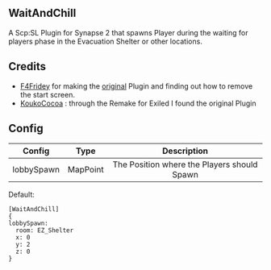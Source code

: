 ## WaitAndChill
A Scp:SL Plugin for Synapse 2 that spawns Player during the waiting for players phase in the Evacuation Shelter or other locations.

## Credits
* [F4Fridey](https://github.com/F4Fridey) for making the [original](https://github.com/F4Fridey/WaitingAndChilling) Plugin and finding out how to remove the start screen.
* [KoukoCocoa](https://github.com/KoukoCocoa) : through the Remake for Exiled I found the original Plugin
## Config
| Config | Type | Description |
| :--: | :--: | :--: |
| lobbySpawn | MapPoint | The Position where the Players should Spawn |

Default:
```
[WaitAndChill]
{
lobbySpawn:
  room: EZ_Shelter
  x: 0
  y: 2
  z: 0
}
```
